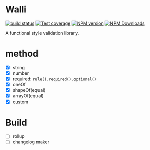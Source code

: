 # Walli
[![build status](https://img.shields.io/travis/imcuttle/walli/master.svg?style=flat-square)](https://travis-ci.org/imcuttle/walli)
[![Test coverage](https://img.shields.io/codecov/c/github/imcuttle/walli.svg?style=flat-square)](https://codecov.io/github/imcuttle/walli?branch=master)
[![NPM version](https://img.shields.io/npm/v/edam-cli.svg?style=flat-square)](https://www.npmjs.com/package/walli)
[![NPM Downloads](https://img.shields.io/npm/dm/edam-cli.svg?style=flat-square&maxAge=43200)](https://www.npmjs.com/package/walli)

A functional style validation library.

# method
- [x] string
- [x] number
- [x] required: `rule().required().optional()`
- [x] oneOf
- [x] shapeOf(equal)
- [x] arrayOf(equal)
- [x] custom

# Build
- [ ] rollup
- [ ] changelog maker
